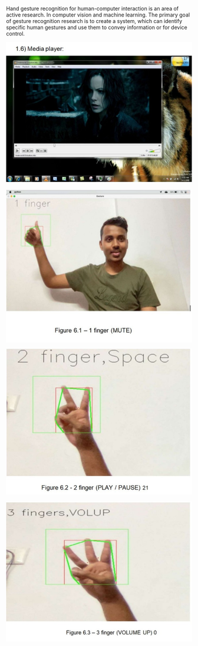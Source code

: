 Hand gesture recognition for human-computer interaction is an area of active research. In computer vision and machine learning.
The primary goal of gesture recognition research is to create a system, which can identify specific human gestures and use them to convey information or for device control.


![image alt](https://github.com/vaishnavisinnur/media-player-controller/blob/main/Fig_0.jpg?raw=true)

![image alt](https://github.com/vaishnavisinnur/media-player-controller/blob/main/Fig_1.jpg?raw=true)

![image alt](https://github.com/vaishnavisinnur/media-player-controller/blob/main/Fig_2.jpg?raw=true)

 ![image alt](https://github.com/vaishnavisinnur/media-player-controller/blob/main/Fig_3.jpg?raw=true)

